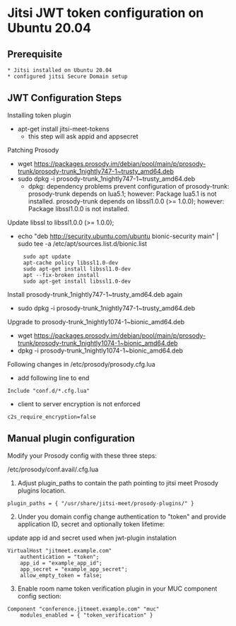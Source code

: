 Jitsi JWT token configuration on Ubuntu 20.04
==================

## Prerequisite

    * Jitsi installed on Ubuntu 20.04
    * configured jitsi Secure Domain setup

## JWT Configuration Steps

Installing token plugin

- apt-get install jitsi-meet-tokens
    - this step will ask appid and appsecret

Patching Prosody

- wget https://packages.prosody.im/debian/pool/main/p/prosody-trunk/prosody-trunk_1nightly747-1~trusty_amd64.deb
- sudo dpkg -i prosody-trunk_1nightly747-1~trusty_amd64.deb
    - dpkg: dependency problems prevent configuration of prosody-trunk:
        prosody-trunk depends on lua5.1; however:
        Package lua5.1 is not installed.
        prosody-trunk depends on libssl1.0.0 (>= 1.0.0); however:
        Package libssl1.0.0 is not installed.

Update libssl to libssl1.0.0 (>= 1.0.0); 

- echo "deb http://security.ubuntu.com/ubuntu bionic-security main" | sudo tee -a /etc/apt/sources.list.d/bionic.list
```  
     sudo apt update
     apt-cache policy libssl1.0-dev
     sudo apt-get install libssl1.0-dev
     apt --fix-broken install
     sudo apt-get install libssl1.0-dev
```

Install prosody-trunk_1nightly747-1~trusty_amd64.deb again
- sudo dpkg -i prosody-trunk_1nightly747-1~trusty_amd64.deb

Upgrade to  prosody-trunk_1nightly1074-1~bionic_amd64.deb
- wget https://packages.prosody.im/debian/pool/main/p/prosody-trunk/prosody-trunk_1nightly1074-1~bionic_amd64.deb
- dpkg -i prosody-trunk_1nightly1074-1~bionic_amd64.deb

Following changes in  /etc/prosody/prosody.cfg.lua 

- add following line to end 
``` 
Include "conf.d/*.cfg.lua"
```
- client to server encryption is not enforced
``` 
c2s_require_encryption=false
```

## Manual plugin configuration

Modify your Prosody config with these three steps:

/etc/prosody/conf.avail/<domain>.cfg.lua 

1. Adjust plugin_paths to contain the path pointing to jitsi meet Prosody plugins location. 
``` 
plugin_paths = { "/usr/share/jitsi-meet/prosody-plugins/" }
``` 

2. Under you domain config change authentication to "token" and provide application ID, secret and optionally token lifetime:

update app id and secret used when jwt-plugin instalation
``` 
VirtualHost "jitmeet.example.com"
    authentication = "token";
    app_id = "example_app_id"; 
    app_secret = "example_app_secret"; 
    allow_empty_token = false;
``` 
3.  Enable room name token verification plugin in your MUC component config section:
``` 
Component "conference.jitmeet.example.com" "muc"
    modules_enabled = { "token_verification" }
``` 